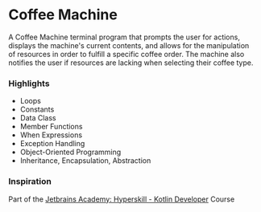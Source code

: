 # Coffee Machine

A Coffee Machine terminal program that prompts the user for actions, \
displays the machine's current contents, and allows for the manipulation \
of resources in order to fulfill a specific coffee order. The machine also \
notifies the user if resources are lacking when selecting their coffee type.

### Highlights
* Loops
* Constants
* Data Class
* Member Functions
* When Expressions
* Exception Handling
* Object-Oriented Programming
* Inheritance, Encapsulation, Abstraction

### Inspiration
Part of the [Jetbrains Academy: Hyperskill - Kotlin Developer](https://hyperskill.org/courses/3-kotlin-developer) Course
